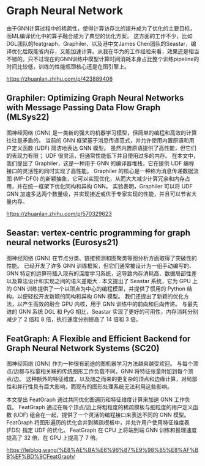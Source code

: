 # Graph Neural Network

由于GNN计算过程中的稀疏性，使得计算访存比的提升成为了优化的主要目标，而ML编译优化中的算子融合成为了典型的优化方案。
这方面的工作不少，比如DGL团队的featgraph、Graphiler、以及港中文James Chen团队的Seastar，编译优化后既能省内存，又能加速计算。从我在华为的工作经验来看，效果还是相当不错的。只不过现在的GNN训练中模型计算时间消耗本身占比整个训练pipeline的时间比较低，训练的性能瓶颈核心还是在图引擎上。

https://zhuanlan.zhihu.com/p/423889406

## Graphiler: Optimizing Graph Neural Networks with Message Passing Data Flow Graph (MLSys22)

图神经网络 (GNN) 是一类新的强大的机器学习模型，但简单的编程和高效的计算往往是矛盾的。 当前的 GNN 框架基于消息传递范式，并允许使用内置原语和用户定义函数 (UDF) 简洁地表达 GNN 模型。 虽然内置原语提供了高性能，但它们的表现力有限； UDF 很灵活，但通常性能低下并且使用过多的内存。 在本文中，我们提出了 Graphiler，这是一种用于 GNN 的编译器堆栈，它在提供 UDF 编程接口的灵活性的同时实现了高性能。 Graphiler 的核心是一种称为消息传递数据流图 (MP-DFG) 的新颖抽象，它可以实现优化，从而大大减少计算冗余和内存占用，并在统一框架下优化同构和异构 GNN。 实验表明，Graphiler 可以将 UDF GNN 加速多达两个数量级，并实现接近或优于专家实现的性能，并且可以节省大量内存。

https://zhuanlan.zhihu.com/p/570329623

## Seastar: vertex-centric programming for graph neural networks (Eurosys21)

图神经网络 (GNN) 在节点分类、链接预测和图聚类等图分析方面取得了突破性的性能。 已经开发了许多 GNN 训练框架，但它们通常被设计为一组手动编写的、GNN 特定的运算符插入现有的深度学习系统，这导致内存消耗高、数据局部性差以及算法设计和实现之间的语义差距大 . 本文提出了 Seastar 系统，它为 GPU 上的 GNN 训练提供了一个以顶点为中心的编程模型，并提供了惯用的 Python 结构，以便轻松开发新颖的同构和异构 GNN 模型。 我们还提出了新颖的优化方法，以产生高效的融合 GPU 内核，用于 GNN 训练中的前向和后向传递。 与最先进的 GNN 系统 DGL 和 PyG 相比，Seastar 实现了更好的可用性，内存消耗分别减少了 2 倍和 8 倍，执行速度分别提高了 14 倍和 3 倍。

## FeatGraph: A Flexible and Efficient Backend for Graph Neural Network Systems (SC20)

图神经网络 (GNN) 作为一种很有前途的图机器学习方法越来越受欢迎。 与每个顶点/边都与标量相关联的传统图形工作负载不同，GNN 将特征张量附加到每个顶点/边。 这种额外的特征维度，以及随之而来的更复杂的顶点和边缘计算，对局部性和并行性具有巨大影响，而现有的图形处理系统无法利用这些影响。

本文提出 FeatGraph 通过共同优化图遍历和特征维度计算来加速 GNN 工作负载。 FeatGraph 通过在每个顶点/边上将粗粒度的稀疏模板与细粒度的用户定义函数 (UDF) 组合在一起，提供了一个灵活的编程接口来表达不同的 GNN 模型。 FeatGraph 将图形遍历的优化合并到稀疏模板中，并允许用户使用特征维度表 (FDS) 指定 UDF 的优化。 FeatGraph 在 CPU 上将端到端 GNN 训练和推理速度提高了 32 倍，在 GPU 上提高了 7 倍。

https://leiblog.wang/%E8%AE%BA%E6%96%87%E9%98%85%E8%AF%BB%EF%BD%9CFeatGraph/